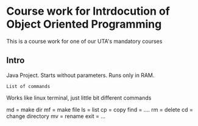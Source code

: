 # Course work for Intrdocution of Object Oriented Programming

This is a course work for one of our UTA's mandatory courses

## Intro

Java Project. Starts without parameters. Runs only in RAM.

```
List of commands
```
Works like linux terminal, just little bit different commands

md = make dir
mf = make file
ls = list
cp = copy
find = ....
rm = delete
cd = change directory
mv = rename 
exit = ...